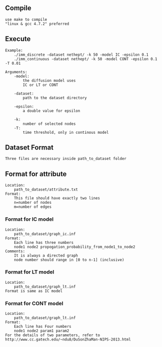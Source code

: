 ## Compile
    use make to compile
    "linux & gcc 4.7.2" preferred

## Execute
    Example:
        ./imm_discrete -dataset nethept/ -k 50 -model IC -epsilon 0.1
        ./imm_continuous -dataset nethept/ -k 50 -model CONT -epsilon 0.1 -T 0.01

    Arguments:
        -model:
            the diffusion model uses
            IC or LT or CONT

        -dataset:
            path to the dataset directory

        -epsilon:
            a double value for epsilon

        -k:
            number of selected nodes
		-T:
        	time threshold, only in continous model


## Dataset Format
    Three files are necessary inside path_to_dataset folder

## Format for attribute
    Location:
        path_to_dataset/attribute.txt
    Format:
        This file should have exactly two lines
        n=number of nodes
        m=number of edges

### Format for IC model
    Location:
        path_to_dataset/graph_ic.inf
    Format:
        Each line has three numbers
        node1 node2 propogation_probability_from_node1_to_node2
    Comments:
        It is always a directed graph
        node number should range in [0 to n-1] (inclusive)

### Format for LT model
    Location:
        path_to_dataset/graph_lt.inf
    Format is same as IC model

### Format for CONT model
    Location:
        path_to_dataset/graph_lt.inf
    Format:
        Each line has Four numbers
        node1 node2 param1 param2
	For the details of two parameters, refer to http://www.cc.gatech.edu/~ndu8/DuSonZhaMan-NIPS-2013.html




